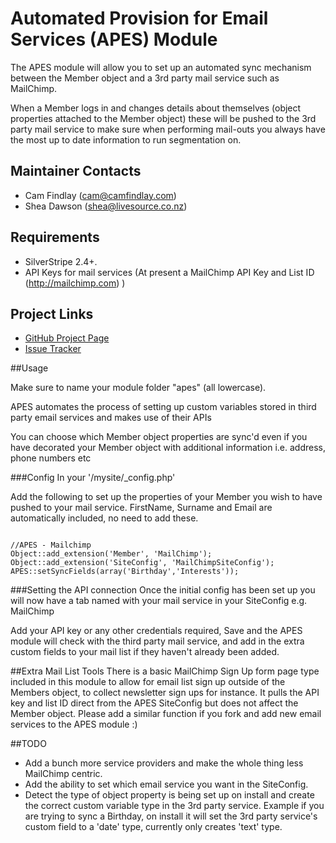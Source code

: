 # Automated Provision for Email Services (APES) Module

The APES module will allow you to set up an automated sync mechanism between the Member object and a 3rd party mail service such as MailChimp.

When a Member logs in and changes details about themselves (object properties attached to the Member object) these will be pushed to the 3rd party mail service to make sure when performing mail-outs you always have the most up to date information to run segmentation on.

## Maintainer Contacts
*  Cam Findlay (<cam@camfindlay.com>)
*  Shea Dawson (<shea@livesource.co.nz>)

## Requirements
*  SilverStripe 2.4+.
*  API Keys for mail services (At present a MailChimp API Key and List ID (http://mailchimp.com) )

## Project Links
*  [GitHub Project Page](https://github.com/cam-findlay/apes)
*  [Issue Tracker](https://github.com/cam-findlay/apes/issues)

##Usage

Make sure to name your module folder "apes" (all lowercase).

APES automates the process of setting up custom variables stored in third party email services and makes use of their APIs

You can choose which Member object properties are sync'd even if you have decorated your Member object with additional information i.e. address, phone numbers etc

###Config
In your '/mysite/_config.php'

Add the following to set up the properties of your Member you wish to have pushed to your mail service.
FirstName, Surname and Email are automatically included, no need to add these.


<code php>
//APES - Mailchimp
Object::add_extension('Member', 'MailChimp');
Object::add_extension('SiteConfig', 'MailChimpSiteConfig');
APES::setSyncFields(array('Birthday','Interests'));
</code>

###Setting the API connection
Once the initial config has been set up you will now have a tab named with your mail service in your SiteConfig e.g. MailChimp

Add your API key or any other credentials required, Save and the APES module will check with the third party mail service, and add in the extra custom fields to your mail list if they haven't already been added.


##Extra Mail List Tools
There is a basic MailChimp Sign Up form page type included in this module to allow for email list sign up outside of the Members object, to collect newsletter sign ups for instance.
It pulls the API key and list ID direct from the APES SiteConfig but does not affect the Member object.
Please add a similar function if you fork and add new email services to the APES module :)


##TODO
*  Add a bunch more service providers and make the whole thing less MailChimp centric.
*  Add the ability to set which email service you want in the SiteConfig.
*  Detect the type of object property is being set up on install and create the correct custom variable type in the 3rd party service. Example if you are trying to sync a Birthday, on install it will set the 3rd party service's custom field to a 'date' type, currently only creates 'text' type.